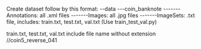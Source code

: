 Create dataset follow by this format:
--data
---coin_banknote
-------Annotations: all .xml files
-------Images: all .jpg files
-------ImageSets: .txt file, includes: train.txt, test.txt, val.txt (Use train_test_val.py)

train.txt, test.txt, val.txt include file name without extension
//coin5_reverse_041

